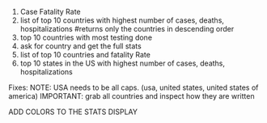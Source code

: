 1. Case Fatality Rate
2. list of top 10 countries with highest number of cases, deaths, hospitalizations #returns only the countries in descending order
3. top 10 countries with most testing done
3. ask for country and get the full stats
4. list of top 10 countries and fatality Rate
5. top 10 states in the US with highest number of cases, deaths, hospitalizations






Fixes:
NOTE: USA needs to be all caps. (usa, united states, united states of america)
IMPORTANT: grab all countries and inspect how they are written


ADD COLORS TO THE STATS DISPLAY




